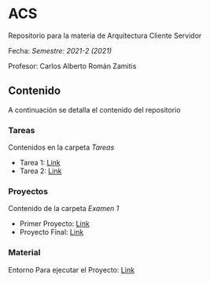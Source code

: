 # ACS

Repositorio para la materia de Arquitectura Cliente Servidor

Fecha: *Semestre: 2021-2 (2021)*

Profesor: Carlos Alberto Román Zamitis

## Contenido

A continuación se detalla el contenido del repositorio

### Tareas

Contenidos en la carpeta *Tareas*

* Tarea 1: [Link](https://github.com/galigaribaldi/ACS/tree/main/Tareas/Tarea) 
* Tarea 2: [Link](https://github.com/galigaribaldi/ACS/tree/main/Tareas/Tarea2)

### Proyectos

Contenido de la carpeta *Examen 1*

* Primer Proyecto: [Link](https://github.com/galigaribaldi/ACS/tree/main/Examen1)
* Proyecto Final: [Link](https://github.com/galigaribaldi/ACS/tree/main/ProyectoFinal)

### Material

Entorno Para ejecutar el Proyecto: [Link](https://drive.google.com/drive/folders/1_oTMnOQ2i2hy2ZTLKDr7rNgIrr8XZIqK?fbclid=IwAR1YD9hAwocuc61oKr1RVCW_q8reqnzKA9n4gneY4Ot-rXO39gxxhbt-hwY)

